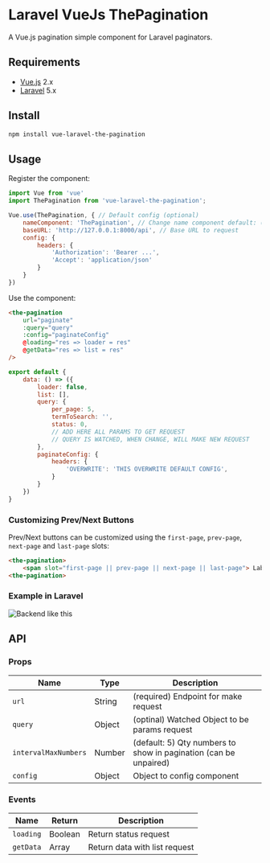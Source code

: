 # Laravel VueJs ThePagination
A Vue.js pagination simple component for Laravel paginators.

## Requirements

* [Vue.js](https://vuejs.org/) 2.x
* [Laravel](http://laravel.com/docs/) 5.x

## Install

```bash
npm install vue-laravel-the-pagination
```

## Usage

Register the component:

```javascript
import Vue from 'vue'
import ThePagination from 'vue-laravel-the-pagination';

Vue.use(ThePagination, { // Default config (optional)
    nameComponent: 'ThePagination', // Change name component default: (ThePagination or the-pagination)
    baseURL: 'http://127.0.0.1:8000/api', // Base URL to request
    config: {
        headers: { 
            'Authorization': 'Bearer ...',
            'Accept': 'application/json'
        }
    }
})
```

Use the component:

```html
<the-pagination 
    url="paginate"
    :query="query" 
    :config="paginateConfig"
    @loading="res => loader = res"
    @getData="res => list = res"
/>
```

```javascript
export default {
    data: () => ({
        loader: false,
        list: [],
        query: {
            per_page: 5,
            termToSearch: '',
            status: 0,
            // ADD HERE ALL PARAMS TO GET REQUEST
            // QUERY IS WATCHED, WHEN CHANGE, WILL MAKE NEW REQUEST
        },
        paginateConfig: {
            headers: { 
                'OVERWRITE': 'THIS OVERWRITE DEFAULT CONFIG',
            }
        }
    })
}
```

### Customizing Prev/Next Buttons

Prev/Next buttons can be customized using the `first-page`, `prev-page`, `next-page` and `last-page` slots:

```html
<the-pagination>
    <span slot="first-page || prev-page || next-page || last-page"> Label </span>
<the-pagination>
```

### Example in Laravel

![Backend like this](https://i.ibb.co/r5c1Z4f/Captura-de-Tela-2019-03-06-a-s-22-32-07.png) 

## API

### Props

| Name | Type | Description |
| --- | --- | --- |
| `url` | String | (required) Endpoint for make request
| `query` | Object | (optinal) Watched Object to be params request
| `intervalMaxNumbers` | Number | (default: 5) Qty numbers to show in pagination (can be unpaired)
| `config` | Object | Object to config component

### Events

| Name | Return | Description |
| --- | --- | --- |
| `loading` | Boolean | Return status request
| `getData` | Array | Return data with list request